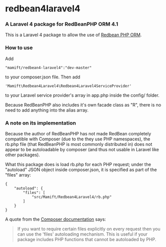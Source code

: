 # redbean4laravel4
### A Laravel 4 package for RedBeanPHP ORM 4.1

This is a Laravel 4 package to allow the use of [Redbean PHP ORM](http://redbeanphp.com).

### How to use

Add 
	
	"mamift/redbean4-laravel4":"dev-master" 
	
to your composer.json file. Then add

	'Mamift\Redbean4Laravel4\Redbean4Laravel4ServiceProvider'

to your Laravel service provider's array in app.php inside the config/ folder.

Because RedBeanPHP also includes it's own facade class as "R", there is no need to add anything into the alias array.

### A note on its implementation

Because the author of RedBeanPHP has not made RedBean completely compatible with Composer (due to the they use PHP namespaces), the rb.php file (that RedBeanPHP is most commonly distributed in) does not appear to be autoloadable by composer (and thus not usable in Laravel like other packages). 

What this package does is load rb.php for each PHP request; under the "autoload" JSON object inside composer.json, it is specified as part of the "files" array:

	{
	    "autoload": {
    	    "files": [
    	        "src/Mamift/Redbean4Laravel4/rb.php"
    	    ]
    	}
	}
	
A quote from the [Composer documentation](https://getcomposer.org/doc/04-schema.md#files) says:
>If you want to require certain files explicitly on every request then you can use the 'files' autoloading mechanism. This is useful if your package includes PHP functions that cannot be autoloaded by PHP.